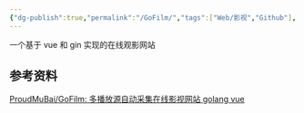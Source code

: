 ```yaml
---
{"dg-publish":true,"permalink":"/GoFilm/","tags":["Web/影视","Github"],"noteIcon":""}
---
```



一个基于 vue 和 gin 实现的在线观影网站

## 参考资料
[ProudMuBai/GoFilm: 多播放源自动采集在线影视网站 golang vue](https://github.com/ProudMuBai/GoFilm)